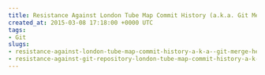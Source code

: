 ```yaml
---
title: Resistance Against London Tube Map Commit History (a.k.a. Git Merge Hell)
created_at: 2015-03-08 17:18:00 +0000 UTC
tags:
- Git
slugs:
- resistance-against-london-tube-map-commit-history-a-k-a--git-merge-hell
- resistance-against-git-repository-london-tube-map-commit-history-a-k-a--merge-hell
---
```

